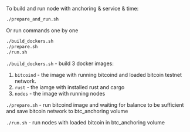 To build and run node with anchoring & service & time:
```bash
./prepare_and_run.sh
```
Or run commands one by one
```bash
./build_dockers.sh
./prepare.sh
./run.sh
```

`./build_dockers.sh` - build 3 docker images:
1) `bitcoind` - the image with running bitcoind and loaded bitcoin testnet network.
2) `rust` - the iamge with installed rust and cargo
3) `nodes` - the image with running nodes

`./prepare.sh` - run bitcoind image and waiting for balance to be sufficient and save
bitcoin network to btc_anchoring volume

`./run.sh` - run nodes with loaded bitcoin in btc_anchoring volume  
